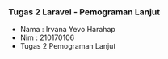 ### Tugas 2 Laravel - Pemograman Lanjut
- Nama : Irvana Yevo Harahap
- Nim : 210170106
- Tugas 2 Pemograman Lanjut
